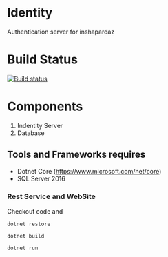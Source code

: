 # Identity
Authentication server for inshapardaz

# Build Status

[![Build status](https://ci.appveyor.com/api/projects/status/hmtcrynhyxbtxdno?svg=true)](https://ci.appveyor.com/project/umerfaruk/identity)

# Components

1. Indentity Server
2. Database

## Tools and Frameworks requires
- Dotnet Core (https://www.microsoft.com/net/core)
- SQL Server 2016

### Rest Service and WebSite
Checkout code and 

`dotnet restore`

`dotnet build`

`dotnet run`

